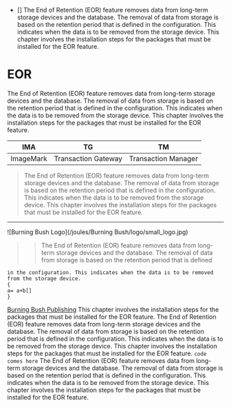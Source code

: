 - [] The End of Retention (EOR) feature removes data from long-term storage devices and the database. The removal of data from storage is based on the retention period that is defined in the configuration. This indicates when the data is to be removed from the storage device.
This chapter involves the installation steps for the packages that must be installed for the EOR feature. 

# EOR
The End of Retention (EOR) feature removes data from long-term storage devices and the database. The removal of data from storage is based on the retention period that is defined in the configuration. This indicates when the data is to be removed from the storage device.
This chapter involves the installation steps for the packages that must be installed for the EOR feature. 

| IMA|TG| TM|
|----|--|---|
|ImageMark| Transaction Gateway | Transaction Manager|

> The End of Retention (EOR) feature removes data from long-term storage devices and the database. The removal of data from storage is based on the retention period that is defined in the configuration. This indicates when the data is to be removed from the storage device.
> This chapter involves the installation steps for the packages that must be installed for the EOR feature.
---------------------------------------------------------------------------------------------

![Burning Bush Logo](/joules/Burning Bush/logo/small_logo.jpg)

>>The End of Retention (EOR) feature removes data from long-term storage devices and the database. The removal of data from storage is based on the retention period that is defined


```
in the configuration. This indicates when the data is to be removed from the storage device.
{
a= a+b[]
}
```
[Burning Bush Publishing](http://burningbush.com)
This chapter involves the installation steps for the packages that must be installed for the EOR feature. 
The End of Retention (EOR) feature removes data from long-term storage devices and the database. The removal of data from storage is based on the retention period that is defined in the configuration. This indicates when the data is to be removed from the storage device.
This chapter involves the installation steps for the packages that must be installed for the EOR feature. 
`
code comes here
`
The End of Retention (EOR) feature removes data from long-term storage devices and the database. The removal of data from storage is based on the retention period that is defined in the configuration. This indicates when the data is to be removed from the storage device.
This chapter involves the installation steps for the packages that must be installed for the EOR feature. 
